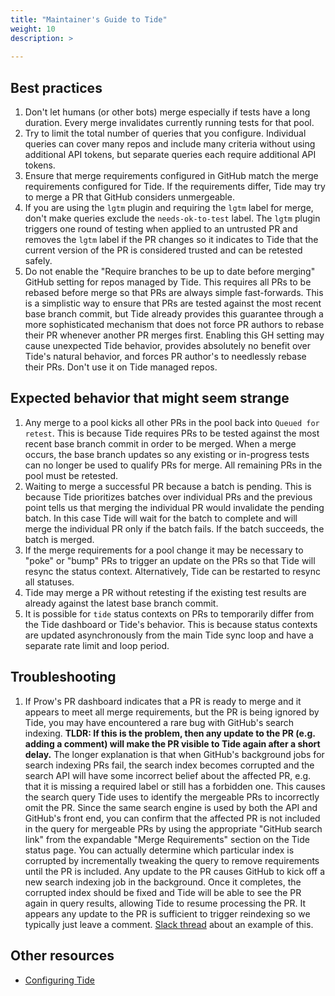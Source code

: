 ```yaml
---
title: "Maintainer's Guide to Tide"
weight: 10
description: >
  
---
```


## Best practices

1. Don't let humans (or other bots) merge especially if tests have a long duration. Every merge invalidates currently running tests for that pool.
1. Try to limit the total number of queries that you configure. Individual queries can cover many repos and include many criteria without using additional API tokens, but separate queries each require additional API tokens.
1. Ensure that merge requirements configured in GitHub match the merge requirements configured for Tide. If the requirements differ, Tide may try to merge a PR that GitHub considers unmergeable.
1. If you are using the `lgtm` plugin and requiring the `lgtm` label for merge, don't make queries exclude the `needs-ok-to-test` label. The `lgtm` plugin triggers one round of testing when applied to an untrusted PR and removes the `lgtm` label if the PR changes so it indicates to Tide that the current version of the PR is considered trusted and can be retested safely.
1. Do not enable the "Require branches to be up to date before merging" GitHub setting for repos managed by Tide. This requires all PRs to be rebased before merge so that PRs are always simple fast-forwards. This is a simplistic way to ensure that PRs are tested against the most recent base branch commit, but Tide already provides this guarantee through a more sophisticated mechanism that does not force PR authors to rebase their PR whenever another PR merges first. Enabling this GH setting may cause unexpected Tide behavior, provides absolutely no benefit over Tide's natural behavior, and forces PR author's to needlessly rebase their PRs. Don't use it on Tide managed repos.

## Expected behavior that might seem strange

1. Any merge to a pool kicks all other PRs in the pool back into `Queued for retest`. This is because Tide requires PRs to be tested against the most recent base branch commit in order to be merged. When a merge occurs, the base branch updates so any existing or in-progress tests can no longer be used to qualify PRs for merge. All remaining PRs in the pool must be retested.
1. Waiting to merge a successful PR because a batch is pending. This is because Tide prioritizes batches over individual PRs and the previous point tells us that merging the individual PR would invalidate the pending batch. In this case Tide will wait for the batch to complete and will merge the individual PR only if the batch fails. If the batch succeeds, the batch is merged.
1. If the merge requirements for a pool change it may be necessary to "poke" or "bump" PRs to trigger an update on the PRs so that Tide will resync the status context. Alternatively, Tide can be restarted to resync all statuses.
1. Tide may merge a PR without retesting if the existing test results are already against the latest base branch commit.
1. It is possible for `tide` status contexts on PRs to temporarily differ from the Tide dashboard or Tide's behavior. This is because status contexts are updated asynchronously from the main Tide sync loop and have a separate rate limit and loop period.

## Troubleshooting
1. If Prow's PR dashboard indicates that a PR is ready to merge and it appears to meet all merge requirements, but the PR is being ignored by Tide, you may have encountered a rare bug with GitHub's search indexing. __TLDR: If this is the problem, then any update to the PR (e.g. adding a comment) will make the PR visible to Tide again after a short delay.__
The longer explanation is that when GitHub's background jobs for search indexing PRs fail, the search index becomes corrupted and the search API will have some incorrect belief about the affected PR, e.g. that it is missing a required label or still has a forbidden one. This causes the search query Tide uses to identify the mergeable PRs to incorrectly omit the PR. Since the same search engine is used by both the API and GitHub's front end, you can confirm that the affected PR is not included in the query for mergeable PRs by using the appropriate "GitHub search link" from the expandable "Merge Requirements" section on the Tide status page. You can actually determine which particular index is corrupted by incrementally tweaking the query to remove requirements until the PR is included.
Any update to the PR causes GitHub to kick off a new search indexing job in the background. Once it completes, the corrupted index should be fixed and Tide will be able to see the PR again in query results, allowing Tide to resume processing the PR. It appears any update to the PR is sufficient to trigger reindexing so we typically just leave a comment. [Slack thread](https://kubernetes.slack.com/archives/C7J9RP96G/p1671494352250439) about an example of this.

## Other resources

- [Configuring Tide](/docs/components/core/tide/config/)
